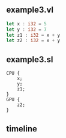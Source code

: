 ## example3.vl
```rs
let x : i32 = 5
let y : i32 = 7
let z1 : i32 = x + y
let z2 : i32 = x + y
```

## example3.sl
```
CPU {
    x;
    y;
    z1;
}
GPU { 
    z2;
}
```

## timeline
